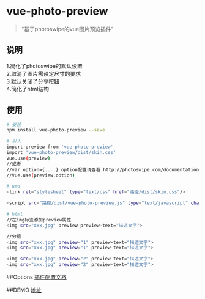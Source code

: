 # vue-photo-preview

> \"基于photoswipe的vue图片预览插件\"

## 说明
1.简化了photoswipe的默认设置    
2.取消了图片需设定尺寸的要求    
3.默认关闭了分享按钮   
4.简化了html结构   

## 使用
``` bash
# 安装
npm install vue-photo-preview --save

# 引入
import preview from 'vue-photo-preview'
import 'vue-photo-preview/dist/skin.css'
Vue.use(preview)
//或者 
//var option={....} option配置请查看 http://photoswipe.com/documentation/options.html
//Vue.use(preview,option)

# umd
<link rel="stylesheet" type="text/css" href="路径/dist/skin.css"/>

<script src="路径/dist/vue-photo-preview.js" type="text/javascript" charset="utf-8"></script>

# html
//在img标签添加preview属性
<img src="xxx.jpg" preview preview-text="描述文字">

//分组
<img src="xxx.jpg" preview="1" preview-text="描述文字">
<img src="xxx.jpg" preview="1" preview-text="描述文字">

<img src="xxx.jpg" preview="2" preview-text="描述文字">
<img src="xxx.jpg" preview="2" preview-text="描述文字">
```

##Options
[插件配置文档](http://photoswipe.com/documentation/options.html) 

##DEMO
[地址](https://826327700.github.io/vue-photo-preview/demo/)  

